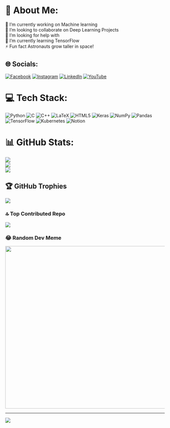 # 💫 About Me:
🔭 I’m currently working on Machine learning<br>👯 I’m looking to collaborate on Deep Learning Projects<br>🤝 I’m looking for help with<br>🌱 I’m currently learning TensorFlow<br>⚡ Fun fact Astronauts grow taller in space! 


## 🌐 Socials:
[![Facebook](https://img.shields.io/badge/Facebook-%231877F2.svg?logo=Facebook&logoColor=white)](https://facebook.com/profile.php?id=100085628447135) [![Instagram](https://img.shields.io/badge/Instagram-%23E4405F.svg?logo=Instagram&logoColor=white)](https://instagram.com/herkieya) [![LinkedIn](https://img.shields.io/badge/LinkedIn-%230077B5.svg?logo=linkedin&logoColor=white)](https://linkedin.com/in/eya-herki-50ab80228/) [![YouTube](https://img.shields.io/badge/YouTube-%23FF0000.svg?logo=YouTube&logoColor=white)](https://youtube.com/UCYm9r58Oyj-R-spf0n61OPA) 

# 💻 Tech Stack:
![Python](https://img.shields.io/badge/python-3670A0?style=for-the-badge&logo=python&logoColor=ffdd54) ![C](https://img.shields.io/badge/c-%2300599C.svg?style=for-the-badge&logo=c&logoColor=white) ![C++](https://img.shields.io/badge/c++-%2300599C.svg?style=for-the-badge&logo=c%2B%2B&logoColor=white) ![LaTeX](https://img.shields.io/badge/latex-%23008080.svg?style=for-the-badge&logo=latex&logoColor=white) ![HTML5](https://img.shields.io/badge/html5-%23E34F26.svg?style=for-the-badge&logo=html5&logoColor=white) ![Keras](https://img.shields.io/badge/Keras-%23D00000.svg?style=for-the-badge&logo=Keras&logoColor=white) ![NumPy](https://img.shields.io/badge/numpy-%23013243.svg?style=for-the-badge&logo=numpy&logoColor=white) ![Pandas](https://img.shields.io/badge/pandas-%23150458.svg?style=for-the-badge&logo=pandas&logoColor=white) ![TensorFlow](https://img.shields.io/badge/TensorFlow-%23FF6F00.svg?style=for-the-badge&logo=TensorFlow&logoColor=white) ![Kubernetes](https://img.shields.io/badge/kubernetes-%23326ce5.svg?style=for-the-badge&logo=kubernetes&logoColor=white) ![Notion](https://img.shields.io/badge/Notion-%23000000.svg?style=for-the-badge&logo=notion&logoColor=blue)
# 📊 GitHub Stats:
![](https://github-readme-stats.vercel.app/api?username=Eyaherki&theme=dark&hide_border=false&include_all_commits=true&count_private=true)<br/>
![](https://github-readme-streak-stats.herokuapp.com/?user=Eyaherki&theme=dark&hide_border=false)<br/>
![](https://github-readme-stats.vercel.app/api/top-langs/?username=Eyaherki&theme=dark&hide_border=false&include_all_commits=true&count_private=true&layout=compact)

## 🏆 GitHub Trophies
![](https://github-profile-trophy.vercel.app/?username=Eyaherki&theme=radical&no-frame=false&no-bg=false&margin-w=4)

### 🔝 Top Contributed Repo

![](https://github-contributor-stats.vercel.app/api?username=Eyaherki&limit=5&theme=radical&combine_all_yearly_contributions=true)

### 😂 Random Dev Meme
<img src="https://rm.up.railway.app/" width="512px"/>

---
[![](https://visitcount.itsvg.in/api?id=Eyaherki&icon=0&color=0)](https://visitcount.itsvg.in)

<!-- Proudly created with GPRM ( https://gprm.itsvg.in ) -->
